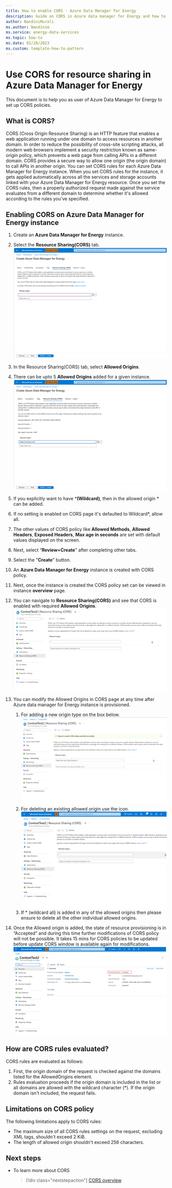 ```yaml
---
title: How to enable CORS - Azure Data Manager for Energy
description: Guide on CORS in Azure data manager for Energy and how to set up CORS
author: NandiniMurali
ms.author: Nandinim
ms.service: energy-data-services
ms.topic: how-to
ms.date: 02/28/2023
ms.custom: template-how-to-pattern
---
```

# Use CORS for resource sharing in Azure Data Manager for Energy
This document is to help you as user of Azure Data Manager for Energy to set up CORS policies.

## What is CORS?

CORS (Cross Origin Resource Sharing) is an HTTP feature that enables a web application running under one domain to access resources in another domain. In order to reduce the possibility of cross-site scripting attacks, all modern web browsers implement a security restriction known as same-origin policy, which prevents a web page from calling APIs in a different domain. CORS provides a secure way to allow one origin (the origin domain) to call APIs in another origin.
You can set CORS rules for each Azure Data Manager for Energy instance. When you set CORS rules for the instance, it gets applied automatically across all the services and storage accounts linked with your Azure Data Manager for Energy resource. Once you set the CORS rules, then a properly authorized request made against the service evaluates from a different domain to determine whether it's allowed according to the rules you've specified. 


## Enabling CORS on Azure Data Manager for Energy instance

1.	Create an **Azure Data Manager for Energy** instance.
1.	Select the **Resource Sharing(CORS)** tab.
   [![Screenshot of Resource Sharing(CORS) tab while creating Azure Data Manager for Energy.](media/how-to-enable-cors/enable-cors-1.png)](media/how-to-enable-cors/enable-cors-1.png#lightbox)
 
1.	In the Resource Sharing(CORS) tab, select **Allowed Origins**. 
1.	There can be upto 5 **Allowed Origins** added for a given instance.
      [![Screenshot of 1 allowed origin selected.](media/how-to-enable-cors/enable-cors-2.png)](media/how-to-enable-cors/enable-cors-2.png#lightbox)
1. If you explicitly want to have ***(Wildcard)**, then in the allowed origin * can be added.
1.	If no setting is enabled on CORS page it's defaulted to Wildcard*, allow all. 
1. The other values of CORS policy like  **Allowed Methods**, **Allowed Headers**, **Exposed Headers**, **Max age in seconds** are set with default values displayed on the screen.
1.	Next, select “**Review+Create**” after completing other tabs. 
1.	Select the "**Create**" button. 
1.	An **Azure Data Manager for Energy** instance is created with CORS policy.
1.	Next, once the instance is created the CORS policy set can be viewed in instance **overview** page.
1. You can navigate to **Resource Sharing(CORS)** and see that CORS is enabled with required **Allowed Origins**.
       [![Screenshot of navigation to CORS update page.](media/how-to-enable-cors/enable-cors-4.png)](media/how-to-enable-cors/enable-cors-4.png#lightbox)
1. You can modify the Allowed Origins in CORS page at any time after Azure data manager for Energy instance is provisioned.
   1. For adding a new origin type on the box below.
       [![Screenshot of adding new origin.](media/how-to-enable-cors/enable-cors-5.png)](media/how-to-enable-cors/enable-cors-5.png#lightbox)
   1. For deleting an existing allowed origin use the icon.
      [![Screenshot of deleting the existing origin.](media/how-to-enable-cors/enable-cors-6.png)](media/how-to-enable-cors/enable-cors-6.png#lightbox)
   1. If * (wildcard all) is added in any of the allowed origins then please ensure to delete all the other individual allowed origins.
1. Once the Allowed origin is added, the state of resource provisioning is in “Accepted” and during this time further modifications of CORS policy will not be possible. It takes 15 mins for CORS policies to be updated before update CORS window is available again for modifications.
     [![Screenshot of CORS update window set out.](media/how-to-enable-cors/cors-update-window.png)](media/how-to-enable-cors/cors-update-window.png#lightbox)

## How are CORS rules evaluated?
CORS rules are evaluated as follows:
1. First, the origin domain of the request is checked against the domains listed for the AllowedOrigins element. 
2. Rules evaluation proceeds if the origin domain is included in the list or all domains are allowed with the wildcard character (*). If the origin domain isn't included, the request fails.

## Limitations on CORS policy
The following limitations apply to CORS rules:
- The maximum size of all CORS rules settings on the request, excluding XML tags, shouldn't exceed 2 KiB.
- The length of allowed origin shouldn't exceed 256 characters.

## Next steps
- To learn more about CORS 
   > [!div class="nextstepaction"]
   > [CORS overview](/rest/api/storageservices/cross-origin-resource-sharing--cors--support-for-the-azure-storage-services)

